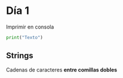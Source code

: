 # Día 1

Imprimir en consola
```python
print("Texto")
```

## Strings
Cadenas de caracteres **entre comillas dobles**